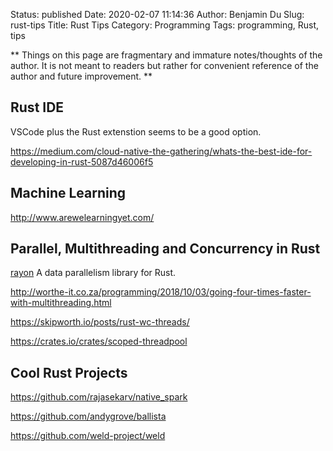 Status: published
Date: 2020-02-07 11:14:36
Author: Benjamin Du
Slug: rust-tips
Title: Rust Tips
Category: Programming
Tags: programming, Rust, tips

**
Things on this page are fragmentary and immature notes/thoughts of the author.
It is not meant to readers but rather for convenient reference of the author and future improvement.
**
## Rust IDE

VSCode plus the Rust extenstion seems to be a good option.

https://medium.com/cloud-native-the-gathering/whats-the-best-ide-for-developing-in-rust-5087d46006f5

## Machine Learning

http://www.arewelearningyet.com/

## Parallel, Multithreading and Concurrency in Rust

[rayon](https://github.com/rayon-rs/rayon)
A data parallelism library for Rust.

http://worthe-it.co.za/programming/2018/10/03/going-four-times-faster-with-multithreading.html

https://skipworth.io/posts/rust-wc-threads/

https://crates.io/crates/scoped-threadpool

## Cool Rust Projects

https://github.com/rajasekarv/native_spark

https://github.com/andygrove/ballista

https://github.com/weld-project/weld
